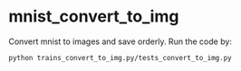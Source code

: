 # mnist_convert_to_img

Convert mnist to images and save orderly.
Run the code by:
```
python trains_convert_to_img.py/tests_convert_to_img.py
```
